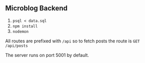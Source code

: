## Microblog Backend

1.  `psql < data.sql`
2.  `npm install`
3.  `nodemon`

All routes are prefixed with `/api` so to fetch posts the route is `GET /api/posts`

The server runs on port 5001 by default.
